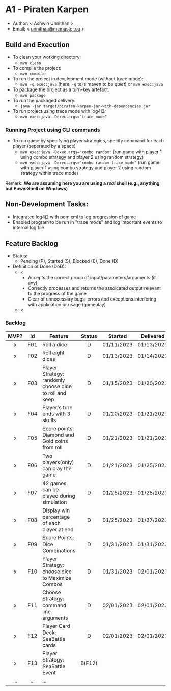 # A1 - Piraten Karpen

  * Author: < Ashwin Unnithan >
  * Email: < unnithaa@mcmaster.ca >

## Build and Execution

  * To clean your working directory:
    * `mvn clean`
  * To compile the project:
    * `mvn compile`
  * To run the project in development mode (without trace mode):
    * `mvn -q exec:java` (here, `-q` tells maven to be _quiet_) or `mvn exec:java`
  * To package the project as a turn-key artefact:
    * `mvn package`
  * To run the packaged delivery:
    * `java -jar target/piraten-karpen-jar-with-dependencies.jar`
  * To run project using trace mode with log4j2:
    * `mvn exec:java -Dexec.args="trace_mode"`

  ### Running Project using CLI commands
  * To run game by specifying player strategies, specify command for each player (seperated by a space)
    * `mvn exec:java -Dexec.args="combo random"` (run game with player 1 using combo strategy and player 2 using random strategy)
    * `mvn exec:java -Dexec.args="combo random trace_mode"` (run game with player 1 using combo strategy and player 2 using random strategy within trace mode)

Remark: **We are assuming here you are using a _real_ shell (e.g., anything but PowerShell on Windows)**


## Non-Development Tasks:
 * Integrated log4j2 with pom.xml to log progression of game
 * Enabled program to be run in "trace mode" and log important events to internal log file


## Feature Backlog

 * Status: 
   * Pending (P), Started (S), Blocked (B), Done (D)
 * Definition of Done (DoD):
   * < 
      * Accepts the correct group of input/parameters/arguments (if any)
      * Correctly processes and returns the assoicated output relevant to the progress of the game
      * Clear of unnecessary bugs, errors and exceptions interfering with application or usage (gameplay)
   * <

### Backlog 

| MVP? | Id  | Feature  | Status  |  Started  | Delivered |
| :-:  |:-:  |---       | :-:     | :-:       | :-:       |
| x   | F01 | Roll a dice | D | 01/11/2023 | 01/13/2023 |
| x   | F02 | Roll eight dices  | D | 01/13/2023 | 01/14/2023 |
| x   | F03 | Player Strategy: randomly choose dice to roll and keep | D | 01/15/2023 | 01/20/2023 |
| x   | F04 | Player's turn ends with 3 skulls | D | 01/20/2023 | 01/21/2023 |
| x   | F05 | Score points: Diamond and Gold coins from roll | D | 01/21/2023 | 01/21/2023 |
| x   | F06 | Two players(only) can play the game  | D | 01/21/2023 | 01/25/2023 |
| x   | F07 | 42 games can be played during simulation  | D | 01/25/2023 | 01/25/2023 |
| x   | F08 | Display win percentage of each player at end | D | 01/25/2023 | 01/27/2023 |
| x   | F09 | Score Points: Dice Combinations | D | 01/31/2023 | 01/31/2023 |
| x   | F10 | Player Strategy: choose dice to Maximize Combos  | D | 01/31/2023 | 02/01/2023 |
| x   | F11 | Choose Strategy: command line arguments | D | 02/01/2023 | 02/01/2023 |
| x   | F12 | Player Card Deck: SeaBattle cards | D | 02/01/2023 | 02/01/2023 |
| x   | F13 | Player Strategy: SeaBattle Event | B(F12) |  |  |
| ... | ... | ... |

